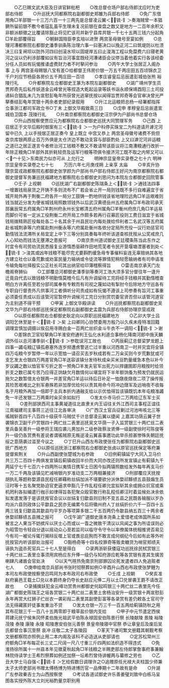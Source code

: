 <!-- { "loadSidebar": true } -->
　　○乙巳赐文武大臣及日讲官鲜枇杷
　　○改总督仓场户部右侍郎沈应时为吏部右侍郎
　　○升巡抚大同都察院右副都御史郑雒为兵部右侍郎
　　○免广东借用角□羊部银一十三万六百一十三两先是总督凌云翼＜锍-釒＞奏海贼曾一本猖獗所留前银不敷今者寇乱虽平生理未复况前银在查盘之数又是地方一二百年余积又非额派额徵之比覆请除豁止将见贮该司并新宁县库共银一千七十五两三钱六分起角□羊赴部覆得旨
　　○朝鲜国陪臣李玄培以进贺  两宫圣母徽号至宴如例
　　○总理河漕都察院右都御史潘季驯条陈治理六事一曰塞决口以挽正河二曰筑堤防以杜溃决三曰复闸坝以防外河四曰创滚水坝以固堤岸五曰止浚海工程以免糜费六曰寝老黄河之议以仍利涉部覆如议有旨治河事宜既经河漕诸臣会议停当着他着实行各该经委分任人员如有玩愒推诿虚费财力者不时拏问参治
　　○丙午大学士张居正入阁办事  上与  两宫圣母赐银八宝有差○给都督王伟房价银一万五千两庄田五百顷锦衣卫千户刘应节杨臣各房价五千两庄田一百顷
　　○孝庄睿皇后忌辰遣彭城伯张熊  裕陵行礼
　　○升都察院左佥都御史王篆为本院左副都御史
　　○湖广靖州学生员贾邦奇先后私传妖道金云峰曾光等捏造大乾起运录等妖书诣永顺保靖酉阳三土司投递紏合猖乱未几为宣慰彭龟年所获曾光逃窜抚按以闻得旨贾邦奇等会官审决曾光严拏奏结彭龟年赏银十两余者吏部纪录叙用
　　○升江北运粮把总杨一经署都指挥佥事浙江都司军政佥书○丁未  上御文华殿致斋三日
　　○戊申  孝穆皇后忌辰遣宣城伯卫国本  茂陵行礼
　　○升南京都察院右都御史汪宗伊为户部尚书总督仓场
　　○升山西按察使贾应元为都察院右佥都御史巡抚大同赞理军务
　　○己酉  上召居正于文华后殿时御案有三＜锍-釒＞一为户科停买珠宝二为科道请开滹沱河留中已久  上以手授居正居正奏今  皇上既立  中宫又恭上  两宫圣母徽号诸费不赀但查京库银两原止百万外俱是太仓济边不敢动支容与部臣酌处  上又曰滹沱河非运粮之道已之居正遂言今者修治河工钱粮不敷又不敢请帑该臣议将江南漕粮通行改折一年除正粮角□羊部外其折耗轻赍及运军行粮等项俱令接济河工既不取之内帑又可以＜宀十见＞东南民力似亦可从  上允行之
　　明神宗显皇帝实录卷之七十六
明神宗显皇帝实录卷之七十七
　　万历六年七月庚戌朔  上亲享  太庙
　　○辛亥升协理京营戎政都察院右都御史张学颜为户部尚书户部右侍郎王好问为南京都察院右都御史提督军务兼巡抚福建地方都察院右佥都御史刘思问为本院左佥都御史回院管事
　　○壬子  上视朝
　　○巡抚湖广右副都御史陈瑞条上＜锍-釒＞通钱法四事一增置钱局泉货之开铸不多则流布不广若会省止开一局则钱既不多行自难遍宜于省城开局外再于荆衡二府各开一局分工鼓铸一酌地供钱该省地理险远角□羊运艰难则钱当就近分发为便省城钱局照数领钱外以后武汉黄德岳州五府属角□羊布政司承天郧襄辰常五府属角□羊荆州府永州长宝郴清五府州属角□羊衡州府庶几角□羊运易而脚价可省一定派工役荆衡二府开局工作颇多若再行召募匠役则工费日滋宜于省城钱局拨精熟匠役每处各二十名其余于州县民壮内每处拨给伶利者二名武汉等五府属赴省城荆承等六府属赴荆州衡永等六府属赴衡州各依分定局所充役一议行劝惩官司勤惰钱法流滞所关局宜定上中下三等分别具奏每年终听该道查核抚按从公奖戒庶几人心知劝而钱法无壅滞之患报可
　　○南京贵州道试御史王廷稷条陈当此东作之时宜令有司劳劝流民悉报复业游惰悉驱耕作田地荒芜者令民开垦堰塘湮塞者到处＜锍-釒＞浚其或凶年钱粮不能尽完尤要斟酌缓急毋专事催料妄连无辜赔纳其各地方建立社仓以备荒歉或劝富民量力输纳或令徒流等罪情犯稍轻愿输纳者有司申请准令输免每社择殷实公正社长司其出纳官给印簿稽察得旨
　　○雷击南京承天门左檐阁脊狮仙
　　○工部覆总河都御史潘季驯等奏河工浩大须多官分督往年一逢升迁竟自代去以致钱粮不明勤惰莫稽今后凡有升调留待工完将经手钱粮并其勤惰稽查明白方许离任至若分部司属奉有专敕而有司视之蔑如动有掣肘今后除地方守巡各有专职自行督责外凡供事河工者俱听分司责成如有忨愒不遵该上司参奏有旨河工事重必须委任责成以后该管河官暂停升调候河工完日分别赏罚委官贤否但以该管河道官为主别道不得干预
　　○甲寅  上御文华殿讲读
　　○升巡抚都察院右副都御史吴文华为户部右侍郎巡抚保定都察院右副都御史孟震为兵部右侍郎协理京营戎政
　　○以原任都察院右佥都御史耿定向以原职巡抚福建地方
　　○乙卯大学士吕调阳乞休至是十＜锍-釒＞矣  上曰卿同心协赞委用方殷乃以久疾未痊特准回籍调理宜慎加调摄以俟召用寻赐白金一百两纻丝织金斗牛衣不一调阳＜锍-釒＞谢
　　○差锦衣卫官较拏角□羊淮安府通判王弘化水利道佥事杨化降南河郎中施天麟调外任以总河潘季驯＜锍-釒＞参耽误河工故也
　　○丙辰蓟辽总督梁梦龙题上四事一蠲屯粮辽镇孤悬塞外连岁频遭虏警逃亡过半重以河西南卫一时并灾宜将全镇四万屯粮今岁暂停一年以示宽恤一请召买去岁秋成若有二万籴买则今岁荒歉犹或可支乞发太仓银四万两差官角□羊送容该镇分发待秋成籴买米豆酌量缓急本色以补今岁议蠲之数以恤官军亏折之苦一预角□羊发夫官军出死力以捍疆圉即月粮按时给领折支之数已属亏苦乃应得正饷缺欠月数情何以堪宜将下半年额饷蚤为预发仍就民运拖欠之数暂借太仓银两一并差官角□羊运以待后日补足一恤燉夜燉夜二项了操传报其险苦艰难比之别军悬殊若非加厚优给何以责其用命今将冲边燉军及远哨夜不收每名于月粮外再加一倍即于主兵本折内通融支给以示优恤得旨该镇既饥本年屯粮准蠲免一半还发银二万两乘时籴买余如拟行
　　○发太仆寺马价二万两给辽东军士买马
　　○差刑部狭西司主事黄凝道往北直隶关内王诏往关外江西司主事程正谊往江南福建司主事蒋三近往江北各审决
　　○广西汉土官兵征剿过河池咘咳北三等徭贼斩首四千八百四十级获牛马贼仗千计总督凌云翼以捷闻  上嘉其功荫云翼子世袭锦衣卫副千户赏银四十两纻丝二表里巡抚吴文华荫一子入监赏银三十两纻丝二表里兵备吴善升一级参将王瑞应袭儿男加升二级参政蔡汝贤俸一级副使徐时可陈俊等升一级仍各赏赉有差说者谓徭贼原无叛逆凌云翼喜事邀功此举杀掠甚惨殊失朝廷抚绥之意荫袭过滥至今议之
　　○丁巳升山西左布政使张任为都察院右副都御史巡抚广西地方
　　○以原任巡抚浙江都察院右佥都御史张卤以原官巡抚保定等府兼提督紫荆关
　　○升山西副使张楚城为右参政
　　○旧例蓟镇延宁大同入卫马价共三万二百四十两俱发宣镇后蓟镇收回半价而大同亦改还则所发宣镇止有蓟镇九千两延宁七千七百六十四两所以夷情日携军士日困今拟两镇照数给发外每年再支马价一万二千两及该镇见贮减哨银内岁准动支二万两相兼接济
　　○刑部覆应天抚按胡执礼等题称婺源县民程任卿藉称丝绢加派不堪要欲分派休婺祁黟绩五县鼓煽生员汪时等十五名聚党胁迫官吏逼求申豁几于作乱程任卿允宜拟斩其余或拥众抗官或乘机罔利各拟编遣行枷示如律得旨各犯聚众殴官敢行称乱程任卿汪时着监候处决余依拟发遣发落于是该抚按官会议以丝绢复归歙县则旧制不变五县之民既各输服以岁办均派六县则政体公平歙县之民亦无编累今后将徽州府人丁丝绢折价六千一百四十五两三钱复归歙县其歙县均平岁办等项算多银二千五百两仍令歙县纳五百三十两余者休婺祁黟绩五县摊之报可
　　○戊午湖广道御史唐本尧条上爱惜老成体国所系如被言之人果当不妨摈斥以厌士心而或以一眚之微致干清议以风闻之事为所诖误则必为昭雪勿令轻自分退以摇动众心至若监司以临守令守令以率僚属体统相推贤否易见今有司一被论斥辄行揭辩反噬上官或畏忌庇狥而不敢言成何纲纪今后如有此等外听抚按官内听该部处治报可
　　○豁杨奇等十四名绞罪奇等贩卖糖货为哨官郑绩夫诬执为盗杀死官兵二十七人至是得白
　　○录两浙斩获倭寇功巡抚徐民栻赏银三十两纻丝二表里佥事须用宾杨应东升俸一级仍与知府游应乾等各赏银有差其生擒苦喇肆凡诸酋会官处决
　　○以天气暄热免南京刑部罪囚论死发遣者四人免追赃者七人
　　○庚申给南京兵部尚书张时彻祭葬如例○辛酉升山西右布政使张梦鲤为本司左布政使按察使吕鸣珂为本布政司右布政使
　　○壬戌  上视朝
　　○癸亥准赵府襄邑王载土□兑以本爵终身仍夺长史赵应元俸二月以土□兑冒袭王爵不请改正故也
　　○录捕擒妖犯金云峰功赏贵州都御史何起鸣银三十两纻丝二表里先今任湖广都御史陈瑞王之垣各赏银二十两纻丝二表里土舍杨治安升一级赏银十两宣慰彭永年再赏大红狮子纻丝衣一袭彩叚二表里其副使彭富等各录赏有差仍敕各土官司守法无得藏匿奸徒事发重治不贷
　　○发太仓银一万三千一百五两给蓟镇防秋之用其布花银三千一百八十五两零即于粮草盐价银内支给
　　○甲子中元节遣定西侯蒋建元抚宁侯朱冈怀柔伯施光祖武平伯陈永禄固安伯陈景行祭  长陵献陵  景陵  裕陵  茂陵  泰陵  康陵  永陵  昭陵惠安伯张元善祭  景皇帝陵寝中官祭  恭让章皇后及废后吴氏都督佥事沉至祭  哀冲  庄敬二太子各陵园
　　○革天下诸司繁文册籍其朝觐考察文册都察院亦照例止用二本内阁及该科不必造送从吏部请也
　　○定苏松常州三府额角□羊布每疋长三丈二尺阔一尺八寸重三斤四两如法织造不得违式
　　○免淮扬徐所属十一州县本年见徵夏秋起角□羊钱粮之半赐吏部左侍郎掌詹事府事兼翰林院侍读学士王希烈祭葬如例还加祭一坛希烈曾侍讲幄两与纂修之劳也
　　○乙丑大学士马自强＜锍-釒＞乞给假数日调理许之○追赠原任光禄大夫柱国少师兼太子太师吏部尚书赠太傅杨博为特进博历官一品俸期十二年故有是命
　　○升湖广左参政秦吉士为山西按察使
　　○考试各道试御史许乐善姜璧刘致中白栋马呈图各实授外陈大立刘光裕酌量京职别用
